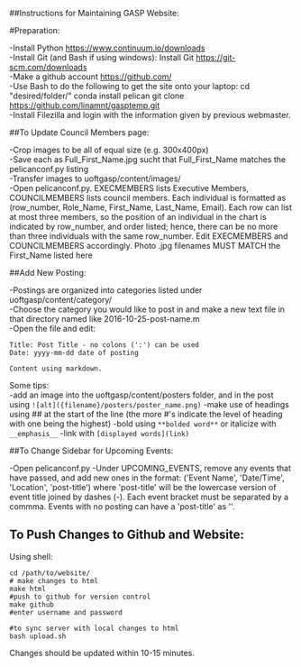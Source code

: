 ##Instructions for Maintaining GASP Website:

#Preparation:

-Install Python https://www.continuum.io/downloads  
-Install Git (and Bash if using windows): Install Git https://git-scm.com/downloads  
-Make a github account https://github.com/  
-Use Bash to do the following to get the site onto your laptop: cd "desired/folder/" conda install pelican git clone https://github.com/linamnt/gasptemp.git  
-Install Filezilla and login with the information given by previous webmaster.  

##To Update Council Members page:

-Crop images to be all of equal size (e.g. 300x400px)  
-Save each as Full_First_Name.jpg sucht that Full_First_Name matches the pelicanconf.py listing  
-Transfer images to uoftgasp/content/images/  
-Open pelicanconf.py. EXECMEMBERS lists Executive Members, COUNCILMEMBERS lists council members. Each individual is formatted as (row_number, Role_Name, First_Name, Last_Name, Email). Each row can list at most three members, so the position of an individual in the chart is indicated by row_number, and order listed; hence, there can be no more than three individuals with the same row_number. Edit EXECMEMBERS and COUNCILMEMBERS accordingly. Photo .jpg filenames MUST MATCH the First_Name listed here

##Add New Posting:

-Postings are organized into categories listed under uoftgasp/content/category/  
-Choose the category you would like to post in and make a new text file in that directory named like 2016-10-25-post-name.m  
-Open the file and edit: 

```
Title: Post Title - no colons (':') can be used
Date: yyyy-mm-dd date of posting

Content using markdown.
```

Some tips:  
-add an image into the uoftgasp/content/posters folder, and in the post using `![alt]({filename}/posters/poster_name.png)`
-make use of headings using ## at the start of the line (the more #'s indicate the level of heading with one being the highest)
-bold using `**bolded word**` or italicize with `__emphasis__`
-link with `[displayed words](link)`

##To Change Sidebar for Upcoming Events:

-Open pelicanconf.py
-Under UPCOMING_EVENTS, remove any events that have passed, and add new ones in the format: ('Event Name', 'Date/Time', 'Location', 'post-title') where 'post-title' will be the lowercase version of event title joined by dashes (-). Each event bracket must be separated by a commma. Events with no posting can have a 'post-title' as ''.
## To Push Changes to Github and Website:
Using shell:

```
cd /path/to/website/
# make changes to html
make html
#push to github for version control
make github
#enter username and password

#to sync server with local changes to html
bash upload.sh
```
Changes should be updated within 10-15 minutes.
